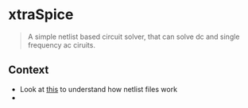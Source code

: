 # xtraSpice
> A simple netlist based circuit solver, that can solve dc and single frequency ac ciruits.
## Context
- Look at [this](https://lpsa.swarthmore.edu/Systems/Electrical/mna/MNA6.html#=) to understand how netlist files work
- 
